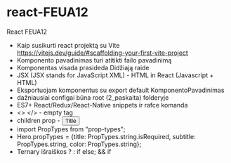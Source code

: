 # react-FEUA12

React FEUA12

- Kaip susikurti react projektą su Vite https://vitejs.dev/guide/#scaffolding-your-first-vite-project <br/>
- Komponento pavadinimas turi atitikti failo pavadinimą <br/>
- Komponentas visada prasideda Didžiają raide <br/>
- JSX (JSX stands for JavaScript XML) - HTML in React (Javascript + HTML) <br/>
- Eksportuojam komponentus su export default KomponentoPavadinimas <br/>
- dažniausiai configai būna root (2_paskaita) folderyje <br/>
- ES7+ React/Redux/React-Native snippets ir rafce komanda <br/>
- <> </> - empty tag <br/>
- children prop - <Button>Title</Button> <br/>
- import PropTypes from "prop-types"; <br/>
- Hero.propTypes = {title: PropTypes.string.isRequired, subtitle: PropTypes.string, color: PropTypes.string}; <br/>
- Ternary išraiškos ? : if else; && if
